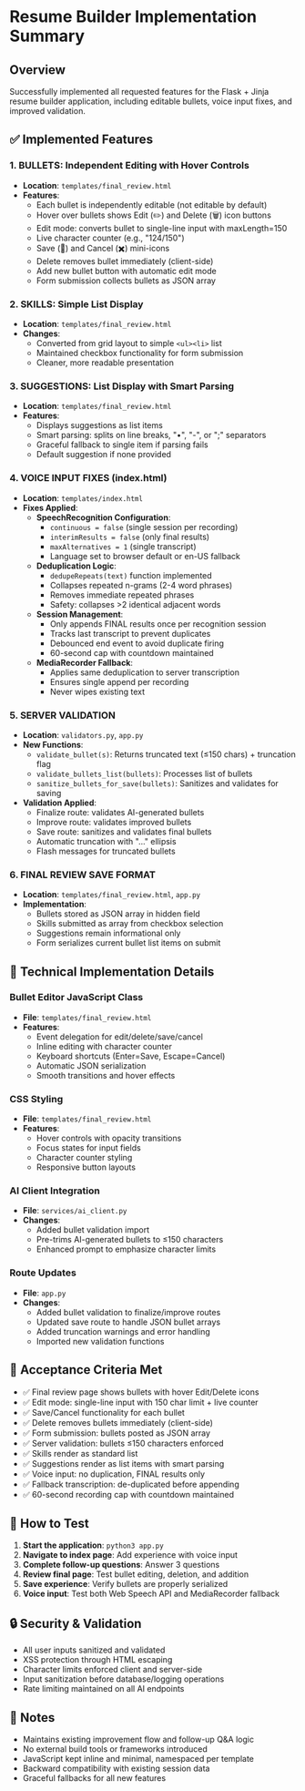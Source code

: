 # Resume Builder Implementation Summary

## Overview
Successfully implemented all requested features for the Flask + Jinja resume builder application, including editable bullets, voice input fixes, and improved validation.

## ✅ Implemented Features

### 1. BULLETS: Independent Editing with Hover Controls
- **Location**: `templates/final_review.html`
- **Features**:
  - Each bullet is independently editable (not editable by default)
  - Hover over bullets shows Edit (✏️) and Delete (🗑️) icon buttons
  - Edit mode: converts bullet to single-line input with maxLength=150
  - Live character counter (e.g., "124/150")
  - Save (💾) and Cancel (✖️) mini-icons
  - Delete removes bullet immediately (client-side)
  - Add new bullet button with automatic edit mode
  - Form submission collects bullets as JSON array

### 2. SKILLS: Simple List Display
- **Location**: `templates/final_review.html`
- **Changes**:
  - Converted from grid layout to simple `<ul><li>` list
  - Maintained checkbox functionality for form submission
  - Cleaner, more readable presentation

### 3. SUGGESTIONS: List Display with Smart Parsing
- **Location**: `templates/final_review.html`
- **Features**:
  - Displays suggestions as list items
  - Smart parsing: splits on line breaks, "•", "-", or ";" separators
  - Graceful fallback to single item if parsing fails
  - Default suggestion if none provided

### 4. VOICE INPUT FIXES (index.html)
- **Location**: `templates/index.html`
- **Fixes Applied**:
  - **SpeechRecognition Configuration**:
    - `continuous = false` (single session per recording)
    - `interimResults = false` (only final results)
    - `maxAlternatives = 1` (single transcript)
    - Language set to browser default or en-US fallback
  - **Deduplication Logic**:
    - `dedupeRepeats(text)` function implemented
    - Collapses repeated n-grams (2-4 word phrases)
    - Removes immediate repeated phrases
    - Safety: collapses >2 identical adjacent words
  - **Session Management**:
    - Only appends FINAL results once per recognition session
    - Tracks last transcript to prevent duplicates
    - Debounced end event to avoid duplicate firing
    - 60-second cap with countdown maintained
  - **MediaRecorder Fallback**:
    - Applies same deduplication to server transcription
    - Ensures single append per recording
    - Never wipes existing text

### 5. SERVER VALIDATION
- **Location**: `validators.py`, `app.py`
- **New Functions**:
  - `validate_bullet(s)`: Returns truncated text (≤150 chars) + truncation flag
  - `validate_bullets_list(bullets)`: Processes list of bullets
  - `sanitize_bullets_for_save(bullets)`: Sanitizes and validates for saving
- **Validation Applied**:
  - Finalize route: validates AI-generated bullets
  - Improve route: validates improved bullets
  - Save route: sanitizes and validates final bullets
  - Automatic truncation with "..." ellipsis
  - Flash messages for truncated bullets

### 6. FINAL REVIEW SAVE FORMAT
- **Location**: `templates/final_review.html`, `app.py`
- **Implementation**:
  - Bullets stored as JSON array in hidden field
  - Skills submitted as array from checkbox selection
  - Suggestions remain informational only
  - Form serializes current bullet list items on submit

## 🔧 Technical Implementation Details

### Bullet Editor JavaScript Class
- **File**: `templates/final_review.html`
- **Features**:
  - Event delegation for edit/delete/save/cancel
  - Inline editing with character counter
  - Keyboard shortcuts (Enter=Save, Escape=Cancel)
  - Automatic JSON serialization
  - Smooth transitions and hover effects

### CSS Styling
- **File**: `templates/final_review.html`
- **Features**:
  - Hover controls with opacity transitions
  - Focus states for input fields
  - Character counter styling
  - Responsive button layouts

### AI Client Integration
- **File**: `services/ai_client.py`
- **Changes**:
  - Added bullet validation import
  - Pre-trims AI-generated bullets to ≤150 characters
  - Enhanced prompt to emphasize character limits

### Route Updates
- **File**: `app.py`
- **Changes**:
  - Added bullet validation to finalize/improve routes
  - Updated save route to handle JSON bullet arrays
  - Added truncation warnings and error handling
  - Imported new validation functions

## 🎯 Acceptance Criteria Met

- ✅ Final review page shows bullets with hover Edit/Delete icons
- ✅ Edit mode: single-line input with 150 char limit + live counter
- ✅ Save/Cancel functionality for each bullet
- ✅ Delete removes bullets immediately (client-side)
- ✅ Form submission: bullets posted as JSON array
- ✅ Server validation: bullets ≤150 characters enforced
- ✅ Skills render as standard list
- ✅ Suggestions render as list items with smart parsing
- ✅ Voice input: no duplication, FINAL results only
- ✅ Fallback transcription: de-duplicated before appending
- ✅ 60-second recording cap with countdown maintained

## 🚀 How to Test

1. **Start the application**: `python3 app.py`
2. **Navigate to index page**: Add experience with voice input
3. **Complete follow-up questions**: Answer 3 questions
4. **Review final page**: Test bullet editing, deletion, and addition
5. **Save experience**: Verify bullets are properly serialized
6. **Voice input**: Test both Web Speech API and MediaRecorder fallback

## 🔒 Security & Validation

- All user inputs sanitized and validated
- XSS protection through HTML escaping
- Character limits enforced client and server-side
- Input sanitization before database/logging operations
- Rate limiting maintained on all AI endpoints

## 📝 Notes

- Maintains existing improvement flow and follow-up Q&A logic
- No external build tools or frameworks introduced
- JavaScript kept inline and minimal, namespaced per template
- Backward compatibility with existing session data
- Graceful fallbacks for all new features
